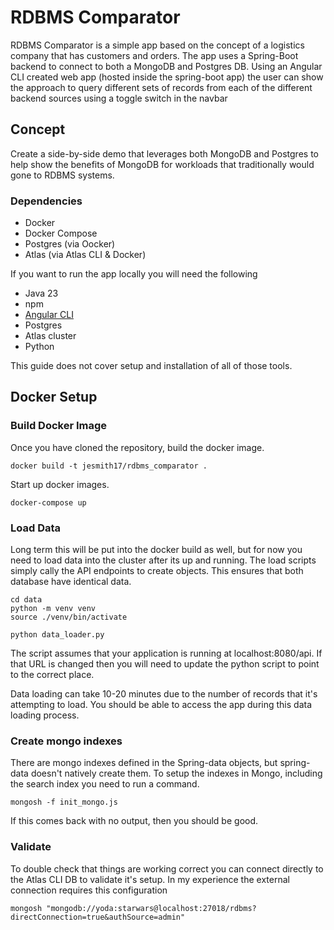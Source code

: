 # RDBMS Comparator

RDBMS Comparator is a simple app based on the concept of a logistics company that has customers and orders. 
The app uses a Spring-Boot backend to connect to both a MongoDB and Postgres DB. 
Using an Angular CLI created web app (hosted inside the spring-boot app) the user can show the approach to query different 
sets of records from each of the different backend sources using a toggle switch in the navbar

## Concept

Create a side-by-side demo that leverages both MongoDB and Postgres to help show the benefits of MongoDB for workloads that traditionally
would gone to RDBMS systems. 

### Dependencies

- Docker
- Docker Compose
- Postgres (via Oocker)
- Atlas (via Atlas CLI & Docker)

If you want to run the app locally you will need the following

- Java 23
- npm
- [Angular CLI](https://angular.dev/tools/cli)
- Postgres
- Atlas cluster
- Python

This guide does not cover setup and installation of all of those tools. 

## Docker Setup


### Build Docker Image
Once you have cloned the repository, build the docker image. 
``` 
docker build -t jesmith17/rdbms_comparator .
```

Start up docker images. 
```
docker-compose up
```


### Load Data

Long term this will be put into the docker build as well, but for now you need to load data into the cluster after its up and running. The load scripts simply cally 
the API endpoints to create objects. This ensures that both database have identical data. 

```
cd data
python -m venv venv
source ./venv/bin/activate

python data_loader.py

```

The script assumes that your application is running at localhost:8080/api. If that URL is changed then you will need to update the
python script to point to the correct place.

Data loading can take 10-20 minutes due to the number of records that it's attempting to load. You should be able to access the app during this data loading process.


### Create mongo indexes

There are mongo indexes defined in the Spring-data objects, but spring-data doesn't natively create them. To setup the indexes in Mongo, including the 
search index you need to run a command. 

```
mongosh -f init_mongo.js
```

If this comes back with no output, then you should be good. 


### Validate

To double check that things are working correct you can connect directly to the Atlas CLI DB to validate it's setup. 
In my experience the external connection requires this configuration

```
mongosh "mongodb://yoda:starwars@localhost:27018/rdbms?directConnection=true&authSource=admin"
```







